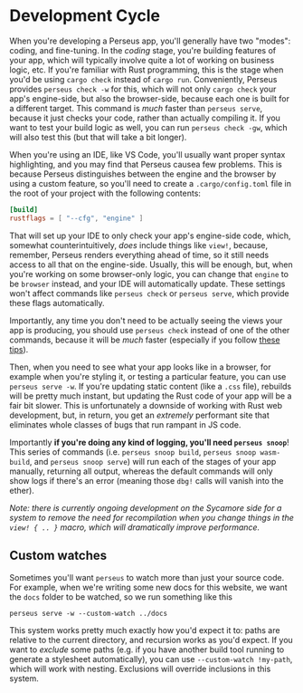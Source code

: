 # Development Cycle

When you're developing a Perseus app, you'll generally have two "modes": coding, and fine-tuning. In the *coding* stage, you're building features of your app, which will typically involve quite a lot of working on business logic, etc. If you're familiar with Rust programming, this is the stage when you'd be using `cargo check` instead of `cargo run`. Conveniently, Perseus provides `perseus check -w` for this, which will not only `cargo check` your app's engine-side, but also the browser-side, because each one is built for a different target. This command is *much* faster than `perseus serve`, because it just checks your code, rather than actually compiling it. If you want to test your build logic as well, you can run `perseus check -gw`, which will also test this (but that will take a bit longer).

When you're using an IDE, like VS Code, you'll usually want proper syntax highlighting, and you may find that Perseus causea  few problems. This is because Perseus distinguishes between the engine and the browser by using a custom feature, so you'll need to create a `.cargo/config.toml` file in the root of your project with the following contents:

```toml
[build]
rustflags = [ "--cfg", "engine" ]
```

That will set up your IDE to only check your app's engine-side code, which, somewhat counterintuitively, *does* include things like `view!`, because, remember, Perseus renders everything ahead of time, so it still needs access to all that on the engine-side. Usually, this will be enough, but, when you're working on some browser-only logic, you can change that `engine` to be `browser` instead, and your IDE will automatically update. These settings won't affect commands like `perseus check` or `perseus serve`, which provide these flags automatically.

Importantly, any time you don't need to be actually seeing the views your app is producing, you should use `perseus check` instead of one of the other commands, because it will be *much* faster (especially if you follow [these tips](:fundamentals/compilation-times)).

Then, when you need to see what your app looks like in a browser, for example when you're styling it, or testing a particular feature, you can use `perseus serve -w`. If you're updating static content (like a `.css` file), rebuilds will be pretty much instant, but updating the Rust code of your app will be a fair bit slower. This is unfortunately a downside of working with Rust web development, but, in return, you get an *extremely* performant site that eliminates whole classes of bugs that run rampant in JS code.

Importantly **if you're doing any kind of logging, you'll need `perseus snoop`**! This series of commands (i.e. `perseus snoop build`, `perseus snoop wasm-build`, and `perseus snoop serve`) will run each of the stages of your app manually, returning all output, whereas the default commands will only show logs if there's an error (meaning those `dbg!` calls will vanish into the ether).

*Note: there is currently ongoing development on the Sycamore side for a system to remove the need for recompilation when you change things in the `view! { .. }` macro, which will dramatically improve performance.*

## Custom watches

Sometimes you'll want `perseus` to watch more than just your source code. For example, when we're writing some new docs for this website, we want the `docs` folder to be watched, so we run something like this

```
perseus serve -w --custom-watch ../docs
```

This system works pretty much exactly how you'd expect it to: paths are relative to the current directory, and recursion works as you'd expect. If you want to *exclude* some paths (e.g. if you have another build tool running to generate a stylesheet automatically), you can use `--custom-watch !my-path`, which will work with nesting. Exclusions will override inclusions in this system.
